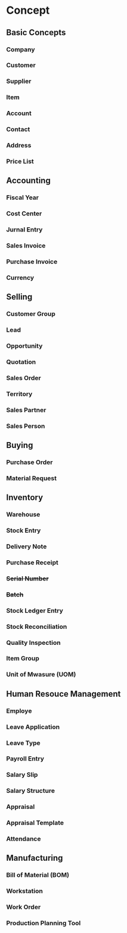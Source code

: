 # Concept

## Basic Concepts

### **Company**

### Customer

### Supplier

### Item

### Account

### Contact

### Address

### Price List

## Accounting

### Fiscal Year

### Cost Center

### Jurnal Entry

### Sales Invoice

### Purchase Invoice

### Currency

## Selling

### Customer Group

### Lead

### Opportunity

### Quotation

### Sales Order

### Territory

### Sales Partner

### Sales Person

## Buying

### Purchase Order

### Material Request

## Inventory

### Warehouse

### Stock Entry

### Delivery Note

### Purchase Receipt

### ~~Serial Number~~

### ~~Batch~~

### Stock Ledger Entry

### Stock Reconciliation

### Quality Inspection

### Item Group

### Unit of Mwasure (UOM)

## Human Resouce Management

### Employe

### Leave Application

### Leave Type

### Payroll Entry

### Salary Slip

### Salary Structure

### Appraisal

### Appraisal Template

### Attendance

## Manufacturing

### Bill of Material (BOM)

### Workstation

### Work Order

### Production Planning Tool
